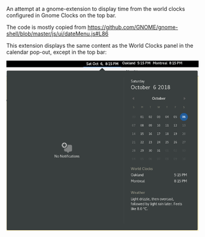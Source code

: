 An attempt at a gnome-extension to display time from the world clocks configured in Gnome Clocks on the top bar.

The code is mostly copied from https://github.com/GNOME/gnome-shell/blob/master/js/ui/dateMenu.js#L86

This extension displays the same content as the World Clocks panel in the calendar pop-out, except in the top bar:

![screenshot](./.github/screenshot.png)

